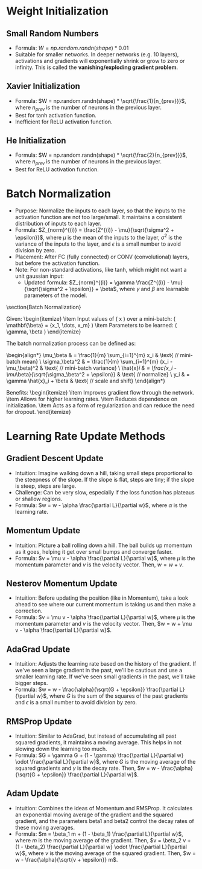 # Weight Initialization

## Small Random Numbers
- Formula: $W = np.random.randn(shape) * 0.01$
- Suitable for smaller networks. In deeper networks (e.g. 10 layers), activations and gradients will exponentially shrink or grow to zero or infinity. This is called the **vanishing/exploding gradient problem**.

## Xavier Initialization
- Formula: $W = np.random.randn(shape) * \sqrt{\frac{1}{n_{prev}}}$, where $n_{prev}$ is the number of neurons in the previous layer.
- Best for tanh activation function.
- Inefficient for ReLU activation function.

## He Initialization
- Formula: $W = np.random.randn(shape) * \sqrt{\frac{2}{n_{prev}}}$, where $n_{prev}$ is the number of neurons in the previous layer.
- Best for ReLU activation function.

# Batch Normalization
- Purpose: Normalize the inputs to each layer, so that the inputs to the activation function are not too large/small. It maintains a consistent distribution of inputs to each layer.
- Formula: $Z_{norm}^{(i)} = \frac{Z^{(i)} - \mu}{\sqrt{\sigma^2 + \epsilon}}$, where $\mu$ is the mean of the inputs to the layer, $\sigma^2$ is the variance of the inputs to the layer, and $\epsilon$ is a small number to avoid division by zero.
- Placement: After FC (fully connected) or CONV (convolutional) layers, but before the activation function.
- Note: For non-standard activations, like tanh, which might not want a unit gaussian input:
    - Updated formula: $Z_{norm}^{(i)} = \gamma \frac{Z^{(i)} - \mu}{\sqrt{\sigma^2 + \epsilon}} + \beta$, where $\gamma$ and $\beta$ are learnable parameters of the model.


\section{Batch Normalization}

Given:
\begin{itemize}
    \item Input values of \( x \) over a mini-batch: \( \mathbf{\beta} = \{x_1, \dots, x_m\} \)
    \item Parameters to be learned: \( \gamma, \beta \)
\end{itemize}

The batch normalization process can be defined as:

\begin{align*}
\mu_\beta & = \frac{1}{m} \sum_{i=1}^{m} x_i & \text{ // mini-batch mean} \\
\sigma_\beta^2 & = \frac{1}{m} \sum_{i=1}^{m} (x_i - \mu_\beta)^2 & \text{ // mini-batch variance} \\
\hat{x}_i & = \frac{x_i - \mu_\beta}{\sqrt{\sigma_\beta^2 + \epsilon}} & \text{ // normalize} \\
y_i & = \gamma \hat{x}_i + \beta & \text{ // scale and shift}
\end{align*}

Benefits:
\begin{itemize}
    \item Improves gradient flow through the network.
    \item Allows for higher learning rates.
    \item Reduces dependence on initialization.
    \item Acts as a form of regularization and can reduce the need for dropout.
\end{itemize}


# Learning Rate Update Methods

## Gradient Descent Update
- Intuition: Imagine walking down a hill, taking small steps proportional to the steepness of the slope. If the slope is flat, steps are tiny; if the slope is steep, steps are large.
- Challenge: Can be very slow, especially if the loss function has plateaus or shallow regions.
- Formula: $w = w - \alpha \frac{\partial L}{\partial w}$, where $\alpha$ is the learning rate.

## Momentum Update
- Intuition: Picture a ball rolling down a hill. The ball builds up momentum as it goes, helping it get over small bumps and converge faster.
- Formula: $v = \mu v - \alpha \frac{\partial L}{\partial w}$, where $\mu$ is the momentum parameter and $v$ is the velocity vector. Then, $w = w + v$.

## Nesterov Momentum Update
- Intuition: Before updating the position (like in Momentum), take a look ahead to see where our current momentum is taking us and then make a correction.
- Formula: $v = \mu v - \alpha \frac{\partial L}{\partial w}$, where $\mu$ is the momentum parameter and $v$ is the velocity vector. Then, $w = w + \mu v - \alpha \frac{\partial L}{\partial w}$.

## AdaGrad Update
- Intuition: Adjusts the learning rate based on the history of the gradient. If we've seen a large gradient in the past, we'll be cautious and use a smaller learning rate. If we've seen small gradients in the past, we'll take bigger steps.
- Formula: $w = w - \frac{\alpha}{\sqrt{G + \epsilon}} \frac{\partial L}{\partial w}$, where $G$ is the sum of the squares of the past gradients and $\epsilon$ is a small number to avoid division by zero.

## RMSProp Update
- Intuition: Similar to AdaGrad, but instead of accumulating all past squared gradients, it maintains a moving average. This helps in not slowing down the learning too much.
- Formula: $G = \gamma G + (1 - \gamma) \frac{\partial L}{\partial w} \odot \frac{\partial L}{\partial w}$, where $G$ is the moving average of the squared gradients and $\gamma$ is the decay rate. Then, $w = w - \frac{\alpha}{\sqrt{G + \epsilon}} \frac{\partial L}{\partial w}$.

## Adam Update
- Intuition: Combines the ideas of Momentum and RMSProp. It calculates an exponential moving average of the gradient and the squared gradient, and the parameters beta1 and beta2 control the decay rates of these moving averages.
- Formula: $m = \beta_1 m + (1 - \beta_1) \frac{\partial L}{\partial w}$, where $m$ is the moving average of the gradient. Then, $v = \beta_2 v + (1 - \beta_2) \frac{\partial L}{\partial w} \odot \frac{\partial L}{\partial w}$, where $v$ is the moving average of the squared gradient. Then, $w = w - \frac{\alpha}{\sqrt{v + \epsilon}} m$.